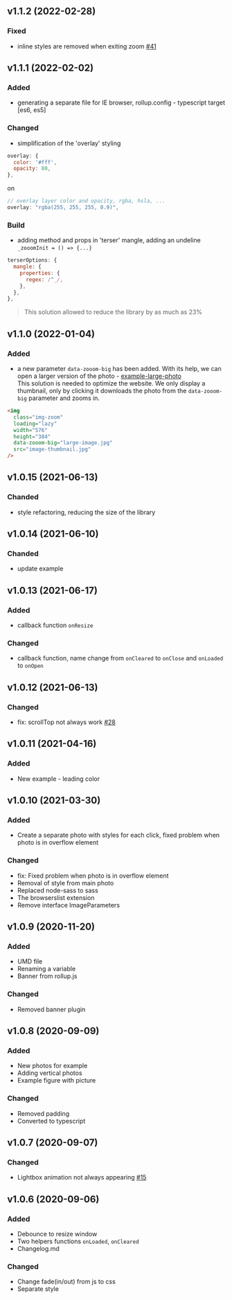 ## v1.1.2 (2022-02-28)

### Fixed

- inline styles are removed when exiting zoom [#41](https://github.com/tomik23/zooom.js/issues/41)

## v1.1.1 (2022-02-02)

### Added

- generating a separate file for IE browser, rollup.config - typescript target [es6, es5]

### Changed

- simplification of the 'overlay' styling

```js
overlay: {
  color: '#fff',
  opacity: 80,
},
```

on

```js
// overlay layer color and opacity, rgba, hsla, ...
overlay: "rgba(255, 255, 255, 0.9)",
```

### Build

- adding method and props in 'terser' mangle, adding an undeline `_zooomInit = () => {...}`

```js
terserOptions: {
  mangle: {
    properties: {
      regex: /^_/,
    },
  },
},
```

> This solution allowed to reduce the library by as much as 23%

## v1.1.0 (2022-01-04)

### Added

- a new parameter `data-zooom-big` has been added. With its help, we can open a larger version of the photo - [example-large-photo](https://tomik23.github.io/zooom.js/#large-photo)  
  This solution is needed to optimize the website. We only display a thumbnail, only by clicking it downloads the photo from the `data-zooom-big` parameter and zooms in.

```html
<img
  class="img-zoom"
  loading="lazy"
  width="576"
  height="384"
  data-zooom-big="large-image.jpg"
  src="image-thumbnail.jpg"
/>
```

## v1.0.15 (2021-06-13)

### Chanded

- style refactoring, reducing the size of the library

## v1.0.14 (2021-06-10)

### Chanded

- update example

## v1.0.13 (2021-06-17)

### Added

- callback function `onResize`

### Changed

- callback function, name change from `onCleared` to `onClose` and `onLoaded` to `onOpen`

## v1.0.12 (2021-06-13)

### Changed

- fix: scrollTop not always work [#28](https://github.com/tomik23/zooom.js/issues/28)

## v1.0.11 (2021-04-16)

### Added

- New example - leading color

## v1.0.10 (2021-03-30)

### Added

- Create a separate photo with styles for each click, fixed problem when photo is in overflow element

### Changed

- fix: Fixed problem when photo is in overflow element
- Removal of style from main photo
- Replaced node-sass to sass
- The browserslist extension
- Remove interface ImageParameters

## v1.0.9 (2020-11-20)

### Added

- UMD file
- Renaming a variable
- Banner from rollup.js

### Changed

- Removed banner plugin

## v1.0.8 (2020-09-09)

### Added

- New photos for example
- Adding vertical photos
- Example figure with picture

### Changed

- Removed padding
- Converted to typescript

## v1.0.7 (2020-09-07)

### Changed

- Lightbox animation not always appearing [#15](https://github.com/tomik23/zooom.js/issues/15)

## v1.0.6 (2020-09-06)

### Added

- Debounce to resize window
- Two helpers functions `onLoaded`, `onCleared`
- Changelog.md

### Changed

- Change fade(in/out) from js to css
- Separate style
